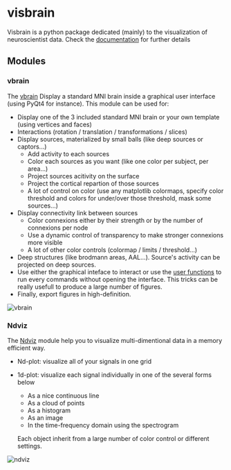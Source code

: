 # visbrain

Visbrain is a python package dedicated (mainly) to the visualization of neuroscientist data. Check the [documentation](http://etiennecmb.github.io/visbrain/) for further details

## Modules

### vbrain

The [vbrain](http://etiennecmb.github.io/visbrain/vbrain.html#) Display a standard MNI brain inside a graphical user interface (using PyQt4 for instance). This module can be used for:

- Display one of the 3 included standard MNI brain or your own template (using vertices and faces)
- Interactions (rotation / translation / transformations / slices)
- Display sources, materialized by small balls (like deep sources or captors...)
	- Add activity to each sources
	- Color each sources as you want (like one color per subject, per area...)
	- Project sources acitivity on the surface
	- Project the cortical repartion of those sources
	- A lot of control on color (use any matplotlib colormaps, specify color threshold and colors for under/over those threshold, mask some sources...)
- Display connectivity link between sources
	- Color connexions either by their strength or by the number of connexions per node
	- Use a dynamic control of transparency to make stronger connexions more visible
	- A lot of other color controls (colormap / limits / threshold...) 
- Deep structures (like brodmann areas, AAL...). Source's activity can be projected on deep sources.
- Use either the graphical inteface to interact or use the [user functions](http://etiennecmb.github.io/visbrain/vbrain.html#user-functions) to run every commands without opening the interface. This tricks can be really usefull to produce a large number of figures.
- Finally, export figures in high-definition.

![vbrain](https://github.com/EtienneCmb/visbrain/blob/master/docs/picture/example.png "vbrain examples")

### Ndviz

The [Ndviz](http://etiennecmb.github.io/visbrain/ndviz.html) module help you to visualize multi-dimentional data in a memory efficient way. 

- Nd-plot: visualize all of your signals in one grid
- 1d-plot: visualize each signal individually in one of the several forms below
	- As a nice continuous line
	- As a cloud of points
	- As a histogram
	- As an image
	- In the time-frequency domain using the spectrogram

	Each object inherit from a large number of color control or different settings.

![ndviz](https://github.com/EtienneCmb/visbrain/blob/master/docs/picture/ndviz_example.png "ndviz examples")


